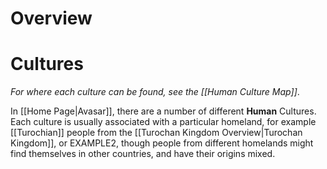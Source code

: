 # Overview
# Cultures
*For where each culture can be found, see the [[Human Culture Map]]*.

In [[Home Page|Avasar]], there are a number of different **Human** Cultures. Each culture is usually associated with a particular homeland, for example [[Turochian]] people from the [[Turochan Kingdom Overview|Turochan Kingdom]], or EXAMPLE2, though people from different homelands might find themselves in other countries, and have their origins mixed.